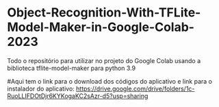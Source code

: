 # Object-Recognition-With-TFLite-Model-Maker-in-Google-Colab-2023
Todo o repositório para utilizar no projeto do Google Colab usando a biblioteca tflite-model-maker para python 3.9

#Aqui tem o link para o download dos códigos do aplicativo e link para o instalador do aplicativo:
https://drive.google.com/drive/folders/1c-RuoLLIFDOtDjr6KYKogaKC2sAzr-d5?usp=sharing
